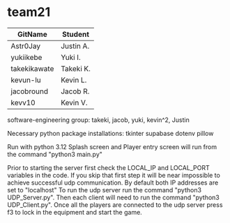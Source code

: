# team21
|  GitName | Student |
|----------|---------|
|Astr0Jay|Justin A.|
|yukiikebe|Yuki I.|
|takekikawate|Takeki K.|
|kevun-lu| Kevin L.|
|jacobround|Jacob R.|
|kevv10|Kevin V.|

software-engineering group: takeki, jacob, yuki, kevin^2, Justin

Necessary python package installations:
tkinter
supabase
dotenv
pillow

Run with python 3.12
Splash screen and Player entry screen will run from the command "python3 main.py"


Prior to starting the server first check the LOCAL_IP and LOCAL_PORT variables in the code.
If you skip that first step it will be near impossible to achieve successful udp communication.
By default both IP addresses are set to "localhost"
To run the udp server run the command "python3 UDP_Server.py".
Then each client will need to run the command "python3 UDP_Client.py".
Once all the players are connected to the udp server press f3 to lock in the equipment and start the game.
